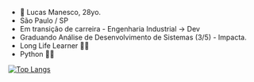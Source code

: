 - 👋 Lucas Manesco, 28yo.
- São Paulo / SP
- Em transição de carreira - Engenharia Industrial -> Dev
- Graduando Análise de Desenvolvimento de Sistemas (3/5) - Impacta.
- Long Life Learner :man_technologist:
- Python :green_heart::snake:

<!---
lucasmanesco/lucasmanesco is a ✨ special ✨ repository because its `README.md` (this file) appears on your GitHub profile.
You can click the Preview link to take a look at your changes.
--->

[![Top Langs](https://github-readme-stats-git-masterrstaa-rickstaa.vercel.app/api/top-langs/?username=lucasmanesco&theme=dracula)](https://github.com/lucasmanesco/github-readme-stats)
